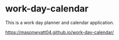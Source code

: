 # work-day-calendar
This is a work day planner and calendar application.

https://masonwyatt04.github.io/work-day-calendar/
